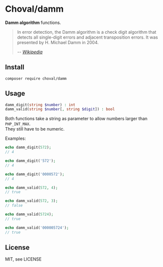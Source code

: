 # Choval/damm


**Damm algorithm** functions.

> In error detection, the Damm algorithm is a check digit algorithm that detects all single-digit errors and adjacent transposition errors. It was presented by H. Michael Damm in 2004.
> 
> -- <cite>[Wikipedia](https://en.wikipedia.org/wiki/Damm_algorithm)</cite>

## Install

```
composer require choval/damm
```

## Usage

```php
damm_digit(string $number) : int
damm_valid(string $number[, string $digit]) : bool
```

Both functions take a string as parameter to allow numbers larger than `PHP_INT_MAX`.  
They still have to be numeric.

Examples:

```php
echo damm_digit(572);
// 4

echo damm_digit('572');
// 4

echo damm_digit('0000572');
// 4

echo damm_valid(572, 4);
// true

echo damm_valid(572, 3);
// false

echo damm_valid(5724);
// true

echo damm_valid('000005724');
// true
```

## License

MIT, see LICENSE

